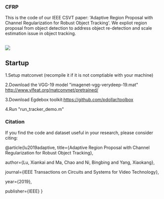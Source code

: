 ### CFRP

This is the code of our IEEE CSVT paper: 'Adaptive Region Proposal with Channel Regularization for Robust Object Tracking'.
We expliot region proposal from object detection to address object re-detection and scale estimation issue in object tracking.

##

![](../master/framework1_1.png)

## Startup
1.Setup matconvet (recompile it if it is not comptiable with your machine)

2.Download the VGG-19 model "imagenet-vgg-verydeep-19.mat" http://www.vlfeat.org/matconvnet/pretrained/

3.Download Egdebox toolkit:https://github.com/pdollar/toolbox

4.Run "run_tracker_demo.m"


### Citation
If you find the code and dataset useful in your research, please consider citing:

@article{lu2019adaptive,
  title={Adaptive Region Proposal with Channel Regularization for Robust Object Tracking},
  
  author={Lu, Xiankai and Ma, Chao and Ni, Bingbing and Yang, Xiaokang},
  
  journal={IEEE Transactions on Circuits and Systems for Video Technology},
  
  year={2019},
  
  publisher={IEEE}
}

